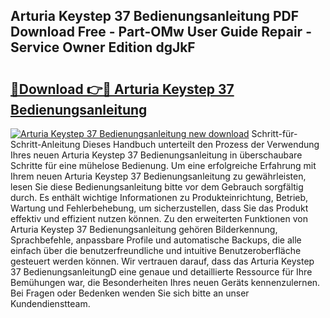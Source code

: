 ## Arturia Keystep 37 Bedienungsanleitung PDF Download Free - Part-OMw User Guide Repair - Service Owner Edition dgJkF

# <h2><a href="http://df541s2.blite.top/?on=Arturia+Keystep+37+Bedienungsanleitung">🔗Download 👉🔴 Arturia Keystep 37 Bedienungsanleitung</a></h2>

[![Arturia Keystep 37 Bedienungsanleitung new download](https://i.imgur.com/lujVjoI.png)](http://df541s2.blite.top/?on=Arturia+Keystep+37+Bedienungsanleitung)
Schritt-für-Schritt-Anleitung Dieses Handbuch unterteilt den Prozess der Verwendung Ihres neuen Arturia Keystep 37 Bedienungsanleitung in überschaubare Schritte für eine mühelose Bedienung. Um eine erfolgreiche Erfahrung mit Ihrem neuen Arturia Keystep 37 Bedienungsanleitung zu gewährleisten, lesen Sie diese Bedienungsanleitung bitte vor dem Gebrauch sorgfältig durch. Es enthält wichtige Informationen zu Produkteinrichtung, Betrieb, Wartung und Fehlerbehebung, um sicherzustellen, dass Sie das Produkt effektiv und effizient nutzen können. Zu den erweiterten Funktionen von Arturia Keystep 37 Bedienungsanleitung gehören Bilderkennung, Sprachbefehle, anpassbare Profile und automatische Backups, die alle einfach über die benutzerfreundliche und intuitive Benutzeroberfläche gesteuert werden können. Wir vertrauen darauf, dass das Arturia Keystep 37 BedienungsanleitungD eine genaue und detaillierte Ressource für Ihre Bemühungen war, die Besonderheiten Ihres neuen Geräts kennenzulernen. Bei Fragen oder Bedenken wenden Sie sich bitte an unser Kundendienstteam.
